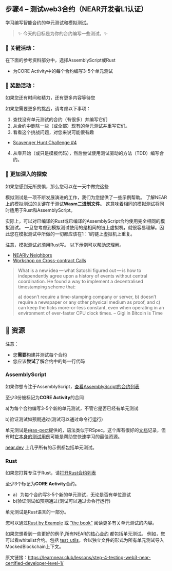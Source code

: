 ## 步骤4 – 测试web3合约（NEAR开发者L1认证）
学习编写智能合约的单元测试和模拟测试。

> :sparkles: 今天的目标是为你的合约编写一些测试。:sparkles: 

### :green_book: 关键活动：
在下面的参考资料部分中，选择AssemblyScript或Rust
* 为CORE Activity中的每个合约编写3-5个单元测试

### :blue_book: 奖励活动：
如果您还有时间和精力，还有更多内容等待您

如果您需要更多的挑战，请考虑以下事项：
1. 查找没有单元测试的合约（有很多）并编写它们
2. 从合约中删除一些（或全部）现有的单元测试并重写它们。
3. 看看这个挑战问题，对您来说可能很有趣
* [Scavenger Hunt Challenge #4](https://hackmd.io/@nearly-learning/hunt-04)
4. 从零开始（或只是模板代码），然后尝试使用测试驱动的方法（TDD）编写合约。


### :orange_book: 更加深入的探索
如果您感到无所畏惧，那么您可以在一天中做完这些

模拟测试是一项不断发展演进的工作，我们为您提供了一些示例帮助。 了解NEAR上的模拟测试的关键在于测试**Wasm二进制文件**。 这意味着相同的模拟测试将同时适用于Rust和AssemblyScript。

实际上，可以对已编译的Rust或已编译的AssemblyScript合约使用完全相同的模拟测试。 一旦您考虑到模拟测试使用的是相同的链上虚拟机，就很容易理解。因此您在模拟测试中所做的一切都应该在1：1的链上虚拟机上重复。

注意，模拟测试必须用Rust写。 以下示例可以帮助您理解。
* [NEARly Neighbors](https://learn-near.github.io/nearly-neighbors) 
* [Workshop on Cross-contract Calls](https://bit.ly/near-xcc) 

>What is a new idea — what Satoshi figured out — is how to independently agree upon a history of events without central coordination. He found a way to implement a decentralised timestamping scheme that:
> 
> a) doesn’t require a time-stamping company or server,
> b) doesn’t require a newspaper or any other physical medium as proof, and
> c) can keep the ticks more-or-less constant, even when operating in an environment of ever-faster CPU clock times.
> – Gigi in Bitcoin is Time
>

## :dart: 资源
注意：

* 您**需要**构建并测试每个合约
* 您应该**尝试**了解合约中的每一行代码

### AssemblyScript
如果你想专注于AssemblyScript，[查看AssemblyScript的合约列表](https://airtable.com/shrG4kGx80F55usI4)

至少3份被标记为**CORE Activity**的合同

a)为每个合约编写3-5个新的单元测试，不管它是否已经有单元测试

b)验证测试如预期通过(测试可以通过命令行运行)

单元测试是由[as-pect](https://github.com/jtenner/as-pect)提供的，语法类似于RSpec。这个库有很好的[文档](https://tenner-joshua.gitbook.io/as-pect/)记录，但有时[它本身的测试用例](https://github.com/jtenner/as-pect/tree/master/packages/assembly/assembly/__tests__)可能是帮助您快速学习的最佳资源。

[near.dev](https://examples.near.org/) 上几乎所有的示例都包括单元测试。
 

### Rust
如果您打算专注于Rust，请[打开Rust合约列表](https://airtable.com/shrY5TMWP96L9wSyP/tblm1quryzSbqBzCK)

至少3个标记为**CORE Activity**合约。
* a）为每个合约写3-5个新的单元测试，无论是否有单位测试
* b)验证测试如预期通过(测试可以通过命令行运行)

单元测试是Rust语言的一部分。

您可以通过[Rust by Example](https://doc.rust-lang.org/rust-by-example/testing/unit_testing.html) 或 [“the book”](https://doc.rust-lang.org/book/ch11-01-writing-tests.html) 阅读更多有关单元测试的内容。

如果您想看到一些更好的例子,所有NEAR的[核心合约](https://github.com/near/core-contracts) 都包括单元测试。 例如，您可以看whitelist合约。包括 [test_utils](https://github.com/near/core-contracts/blob/master/whitelist/src/tests/test_utils.rs#L21)，会以独立文件的形式为所有单元测试导入MockedBlockchain上下文。

原文链接：https://learnnear.club/lessons/step-4-testing-web3-near-certified-developer-level-1/
